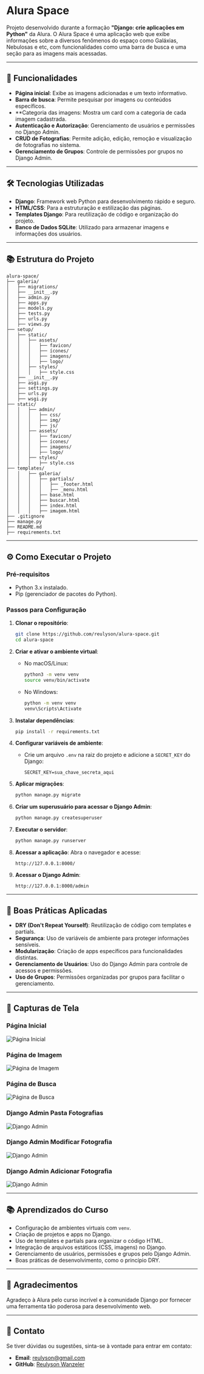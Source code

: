 # Alura Space

Projeto desenvolvido durante a formação **"Django: crie aplicações em Python"** da Alura. O Alura Space é uma aplicação web que exibe informações sobre a diversos fenômenos do espaço como Galáxias, Nebulosas e etc, com funcionalidades como uma barra de busca e uma seção para as imagens mais acessadas.

---

## 🚀 **Funcionalidades**

- **Página inicial**: Exibe as imagens adicionadas e um texto informativo.
- **Barra de busca**: Permite pesquisar por imagens ou conteúdos específicos.
- **Categoria das imagens: Mostra um card com a categoria de cada imagem cadastrada.
- **Autenticação e Autorização**: Gerenciamento de usuários e permissões no Django Admin.
- **CRUD de Fotografias**: Permite adição, edição, remoção e visualização de fotografias no sistema.
- **Gerenciamento de Grupos**: Controle de permissões por grupos no Django Admin.

---

## 🛠️ **Tecnologias Utilizadas**

- **Django**: Framework web Python para desenvolvimento rápido e seguro.
- **HTML/CSS**: Para a estruturação e estilização das páginas.
- **Templates Django**: Para reutilização de código e organização do projeto.
- **Banco de Dados SQLite**: Utilizado para armazenar imagens e informações dos usuários.

---

## 📚 **Estrutura do Projeto**

```
alura-space/
├── galeria/
│   ├── migrations/
│   ├── __init__.py
│   ├── admin.py
│   ├── apps.py
│   ├── models.py
│   ├── tests.py
│   ├── urls.py
│   ├── views.py 
├── setup/
│   ├── static/
│   │   ├── assets/
│   │   │   ├── favicon/
│   │   │   ├── ícones/
│   │   │   ├── imagens/
│   │   │   ├── logo/
│   │   ├── styles/
│   │   │   ├── style.css
│   ├── __init__.py
│   ├── asgi.py
│   ├── settings.py
│   ├── urls.py
│   ├── wsgi.py
├── static/
│   │   ├── admin/
│   │   │   ├── css/
│   │   │   ├── img/
│   │   │   ├── js/
│   │   ├── assets/
│   │   │   ├── favicon/
│   │   │   ├── ícones/
│   │   │   ├── imagens/
│   │   │   ├── logo/
│   │   ├── styles/
│   │   │   ├── style.css
├── templates/
│   │   ├── galeria/
│   │   │   ├── partials/
│   │   │   │   ├── _footer.html
│   │   │   │   ├── _menu.html
│   │   │   ├── base.html
│   │   │   ├── buscar.html
│   │   │   ├── index.html
│   │   │   ├── imagem.html
├── .gitignore
├── manage.py
├── README.md
├── requirements.txt
```

---

## ⚙️ **Como Executar o Projeto**

### **Pré-requisitos**
- Python 3.x instalado.
- Pip (gerenciador de pacotes do Python).

### **Passos para Configuração**

1. **Clonar o repositório**:
   ```bash
   git clone https://github.com/reulyson/alura-space.git
   cd alura-space
   ```

2. **Criar e ativar o ambiente virtual**:
   - No macOS/Linux:
     ```bash
     python3 -m venv venv
     source venv/bin/activate
     ```
   - No Windows:
     ```bash
     python -m venv venv
     venv\Scripts\Activate
     ```

3. **Instalar dependências**:
   ```bash
   pip install -r requirements.txt
   ```

4. **Configurar variáveis de ambiente**:
   - Crie um arquivo `.env` na raiz do projeto e adicione a `SECRET_KEY` do Django:
     ```
     SECRET_KEY=sua_chave_secreta_aqui
     ```

5. **Aplicar migrações**:
   ```bash
   python manage.py migrate
   ```

6. **Criar um superusuário para acessar o Django Admin**:
   ```bash
   python manage.py createsuperuser
   ```

7. **Executar o servidor**:
   ```bash
   python manage.py runserver
   ```

8. **Acessar a aplicação**:
   Abra o navegador e acesse:
   ```
   http://127.0.0.1:8000/
   ```

9. **Acessar o Django Admin**:
   ```
   http://127.0.0.1:8000/admin
   ```

---

## 📝 **Boas Práticas Aplicadas**

- **DRY (Don't Repeat Yourself)**: Reutilização de código com templates e partials.
- **Segurança**: Uso de variáveis de ambiente para proteger informações sensíveis.
- **Modularização**: Criação de apps específicos para funcionalidades distintas.
- **Gerenciamento de Usuários**: Uso do Django Admin para controle de acessos e permissões.
- **Uso de Grupos**: Permissões organizadas por grupos para facilitar o gerenciamento.

---

## 📸 **Capturas de Tela**

### Página Inicial
![Página Inicial](https://github.com/user-attachments/assets/395f08ac-f5b9-4419-85cb-0fdc4fca05cb)

### Página de Imagem
![Página de Imagem](https://github.com/user-attachments/assets/fb3a0f53-c982-459f-bbbb-c6f9824c1a6a)

### Página de Busca
![Página de Busca](https://github.com/user-attachments/assets/d44ac599-4b98-4a1d-b6df-30bb6e64fcf1)

### Django Admin Pasta Fotografias
![Django Admin](https://github.com/user-attachments/assets/543f169d-d6b6-4923-82ab-69a2a9d9b430)

### Django Admin Modificar Fotografia
![Django Admin](https://github.com/user-attachments/assets/b9706600-cec8-4169-b646-84425f53d07c)

### Django Admin Adicionar Fotografia
![Django Admin](https://github.com/user-attachments/assets/1f9a8155-7e89-456b-a9df-bcb7f0238824)


---

## 📚 **Aprendizados do Curso**

- Configuração de ambientes virtuais com `venv`.
- Criação de projetos e apps no Django.
- Uso de templates e partials para organizar o código HTML.
- Integração de arquivos estáticos (CSS, imagens) no Django.
- Gerenciamento de usuários, permissões e grupos pelo Django Admin.
- Boas práticas de desenvolvimento, como o princípio DRY.

---

## 🙌 **Agradecimentos**

Agradeço à Alura pelo curso incrível e à comunidade Django por fornecer uma ferramenta tão poderosa para desenvolvimento web.

---

## 💌 **Contato**

Se tiver dúvidas ou sugestões, sinta-se à vontade para entrar em contato:

- **Email**: reulyson@gmail.com
- **GitHub**: [Reulyson Wanzeler](https://github.com/reulyson)

